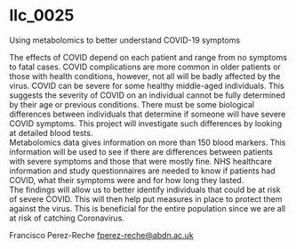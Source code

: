 # llc_0025
Using metabolomics to better understand COVID-19 symptoms 

The effects of COVID depend on each patient and range from no symptoms to fatal cases. COVID complications are more common in older patients or those with health conditions, however, not all will be badly affected by the virus. COVID can be severe for some healthy middle-aged individuals. This suggests the severity of COVID on an individual cannot be fully determined by their age or previous conditions. There must be some biological differences between individuals that determine if someone will have severe COVID symptoms. This project will investigate such differences by looking at detailed blood tests.  
Metabolomics data gives information on more than 150 blood markers. This information will be used to see if there are differences between patients with severe symptoms and those that were mostly fine. NHS healthcare information and study questionnaires are needed to know if patients had COVID, what their symptoms were and for how long they lasted.   
The findings will allow us to better identify individuals that could be at risk of severe COVID. This will then help put measures in place to protect them against the virus. This is beneficial for the entire population since we are all at risk of catching Coronavirus.

Francisco Perez-Reche fperez-reche@abdn.ac.uk
